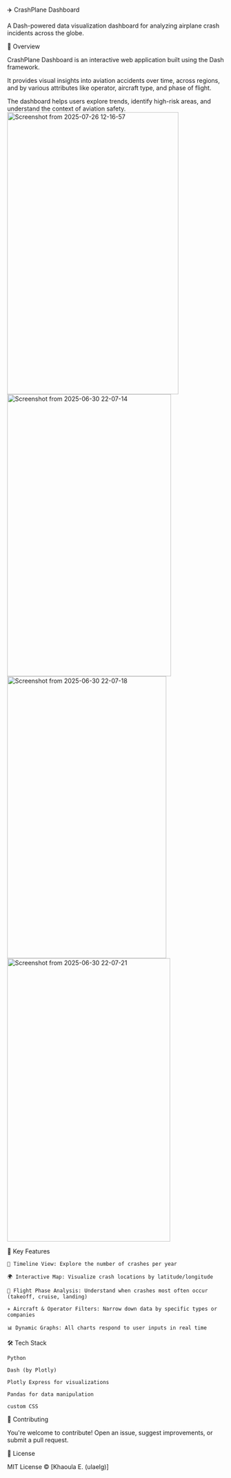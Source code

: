 
✈️ CrashPlane Dashboard

A Dash-powered data visualization dashboard for analyzing airplane crash incidents across the globe.

📌 Overview

CrashPlane Dashboard is an interactive web application built using the Dash framework.

It provides visual insights into aviation accidents over time, across regions, and by various attributes like operator, aircraft type, and phase of flight.

The dashboard helps users explore trends, identify high-risk areas, and understand the context of aviation safety.
<img width="397" height="653" alt="Screenshot from 2025-07-26 12-16-57" src="https://github.com/user-attachments/assets/94613440-ac2f-408b-8bae-f9d373d67af7" />
<img width="380" height="653" alt="Screenshot from 2025-06-30 22-07-14" src="https://github.com/user-attachments/assets/8f2c82d3-3922-4b09-8473-46fbb35af234" />
<img width="369" height="653" alt="Screenshot from 2025-06-30 22-07-18" src="https://github.com/user-attachments/assets/4b80fccb-0229-4822-bc2b-e2994c88e48b" />
<img width="378" height="656" alt="Screenshot from 2025-06-30 22-07-21" src="https://github.com/user-attachments/assets/7ad43d74-2c9b-483a-b0fc-85f615752e8c" />


🎯 Key Features

    📅 Timeline View: Explore the number of crashes per year

    🌍 Interactive Map: Visualize crash locations by latitude/longitude

    🛫 Flight Phase Analysis: Understand when crashes most often occur (takeoff, cruise, landing)

    ✈️ Aircraft & Operator Filters: Narrow down data by specific types or companies

    📊 Dynamic Graphs: All charts respond to user inputs in real time

  🛠️ Tech Stack

    Python

    Dash (by Plotly)

    Plotly Express for visualizations

    Pandas for data manipulation

    custom CSS 


🤝 Contributing

You're welcome to contribute! Open an issue, suggest improvements, or submit a pull request.

📜 License

MIT License © [Khaoula E. (ulaelg)]
